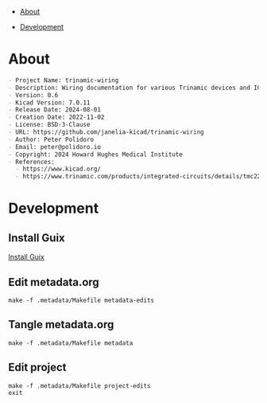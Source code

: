 - [About](#orgb646540)
- [Development](#org7d105b9)

    <!-- This file is generated automatically from metadata -->
    <!-- File edits may be overwritten! -->


<a id="orgb646540"></a>

# About

```markdown
- Project Name: trinamic-wiring
- Description: Wiring documentation for various Trinamic devices and ICs.
- Version: 0.6
- Kicad Version: 7.0.11
- Release Date: 2024-08-01
- Creation Date: 2022-11-02
- License: BSD-3-Clause
- URL: https://github.com/janelia-kicad/trinamic-wiring
- Author: Peter Polidoro
- Email: peter@polidoro.io
- Copyright: 2024 Howard Hughes Medical Institute
- References:
  - https://www.kicad.org/
  - https://www.trinamic.com/products/integrated-circuits/details/tmc2209-la/
```


<a id="org7d105b9"></a>

# Development


## Install Guix

[Install Guix](https://guix.gnu.org/manual/en/html_node/Binary-Installation.html)


## Edit metadata.org

    make -f .metadata/Makefile metadata-edits


## Tangle metadata.org

    make -f .metadata/Makefile metadata


## Edit project

    make -f .metadata/Makefile project-edits
    exit

